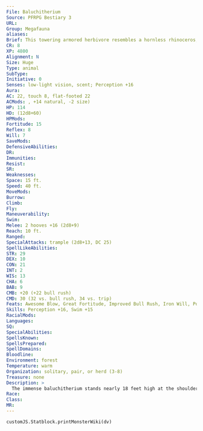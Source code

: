 ```yaml
---
File: Baluchitherium
Source: PFRPG Bestiary 3
URL: 
Group: Megafauna
aliases: 
Brief: This towering armored herbivore resembles a hornless rhinoceros, but with longer legs and a longer neck.
CR: 8
XP: 4800
Alignment: N
Size: Huge
Type: animal
SubType: 
Initiative: 0
Senses: low-light vision, scent; Perception +16
Aura: 
AC: 22, touch 8, flat-footed 22
ACMods: , +14 natural, -2 size)
HP: 114
HD: (12d8+60)
HPMods: 
Fortitude: 15
Reflex: 8
Will: 7
SaveMods: 
DefensiveAbilities: 
DR: 
Immunities: 
Resist: 
SR: 
Weaknesses: 
Space: 15 ft.
Speed: 40 ft.
MoveMods: 
Burrow: 
Climb: 
Fly: 
Maneuverability: 
Swim: 
Melee: 2 hooves +16 (2d8+9)
Reach: 10 ft.
Ranged: 
SpecialAttacks: trample (2d8+13, DC 25)
SpellLikeAbilities: 
STR: 29
DEX: 10
CON: 21
INT: 2
WIS: 13
CHA: 6
BAB: 9
CMB: +20 (+22 bull rush)
CMD: 30 (32 vs. bull rush, 34 vs. trip)
Feats: Awesome Blow, Great Fortitude, Improved Bull Rush, Iron Will, Power Attack, Skill Focus (Perception)
Skills: Perception +16, Swim +15
RacialMods: 
Languages: 
SQ: 
SpecialAbilities: 
SpellsKnown: 
SpellsPrepared: 
SpellDomains: 
Bloodline: 
Environment: forest
Temperature: warm
Organization: solitary, pair, or herd (3-8)
Treasure: none
Description: >
  The immense baluchitherium stands nearly 18 feet high at the shoulder, measures 30 feet from end to end, and weighs 40,000 pounds. Despite its size, it lives a peaceful life pulling leaves from the tops of trees unless startled into action. When panicked, a baluchitherium tramples any obstacle in its path. If confronted, it smashes its tormentors with its elephantine feet.  A properly trained baluchitherium makes a capable mount for ettins, ogres, smaller giants, or other Large humanoids, and is one of the few mammals other than an elephant able to fill that role. Its relatively ponderous pace limits its usefulness to some extent, but its strength often more than makes up for this shortcoming.  Baluchitherium Companions  Starting Statistics: Size Medium; AC +4 natural armor; Speed 40 ft.; Attack 2 hooves (1d4); Ability Scores Str 14, Dex 14, Con 15, Int 2, Wis 13, Cha 6; Special Qualities low-light vision, scent.  7th-Level Advancement: Size Large; AC +3 natural armor; Attack 2 hooves (1d6); Ability Scores Str +8, Dex -2, Con +4; Special Qualities trample.
Race: 
Class: 
MR: 
---
```

```dataviewjs
customJS.Statblock.printMonsterWiki(dv)
```
